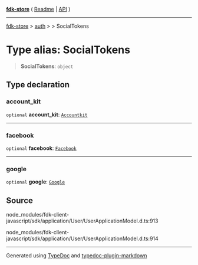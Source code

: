 [**fdk-store**](../../../README.md) ( [Readme](../../../README.md) \| [API](../../../API.md) )

---

[fdk-store](../../../API.md) > [auth](../../README.md) > [<internal>](../README.md) > SocialTokens

# Type alias: SocialTokens

> **SocialTokens**: `object`

## Type declaration

### account_kit

`optional` **account_kit**: [`Accountkit`](type-alias.Accountkit.md)

---

### facebook

`optional` **facebook**: [`Facebook`](type-alias.Facebook.md)

---

### google

`optional` **google**: [`Google`](type-alias.Google.md)

## Source

node_modules/fdk-client-javascript/sdk/application/User/UserApplicationModel.d.ts:913

node_modules/fdk-client-javascript/sdk/application/User/UserApplicationModel.d.ts:914

---

Generated using [TypeDoc](https://typedoc.org/) and [typedoc-plugin-markdown](https://www.npmjs.com/package/typedoc-plugin-markdown)
